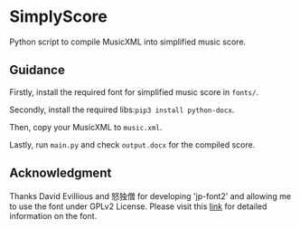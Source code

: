 # SimplyScore 
Python script to compile MusicXML into simplified music score.

## Guidance
Firstly, install the required font for simplified music score in `fonts/`.

Secondly, install the required libs:`pip3 install python-docx`.

Then, copy your MusicXML to `music.xml`.

Lastly, run `main.py` and check `output.docx` for the compiled score.

## Acknowledgment

Thanks David Evillious and 怒独僧 for developing 'jp-font2' and allowing me to use the font under GPLv2 License. Please visit this [link](http://www.nuduseng.com/jianpu/) for detailed information on the font.

